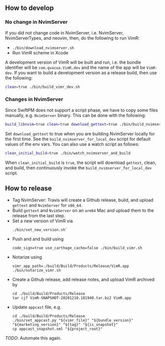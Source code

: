 ## How to develop

### No change in NvimServer

If you did not change code in NvimServer, i.e. NvimServer, NvimServerTypes, and neovim,
then, do the following to run VimR:

* `./bin/download_nvimserver.sh`
* Run VimR scheme in Xcode

A development version of VimR will be built and run,
i.e. the bundle identifier will be `com.qvacua.VimR.dev` and the name of the app will be `VimR-dev`.
If you want to build a development version as a release build, then use the following:

```bash
clean=true ./bin/build_vimr_dev.sh
```

### Changes in NvimServer

Since SwiftPM does not support a script phase, we have to copy some files manually,
e.g. `NvimServer` binary.
This can be done with the following:

```bash
build_libnvim=true clean=true download_gettext=true ./bin/build_nvimserver_for_local_dev.sh
```

Set `download_gettext` to true when you are building NvimServer locally for the first time.
See the `build_nvimserver_for_local_dev` script for default values of the env vars.
You can also use a watch script as follows:

```bash
clean_initial_build=true ./bin/watch_nvimserver_and_build
```

When `clean_initial_build` is `true`, the script will download `gettext`, clean, and build,
then continuously invoke the `build_nvimserver_for_local_dev` script.

## How to release

* Tag NvimServer: Travis will create a Github release, build,
  and upload `gettext` and `NvimServer` for `x86_64`.
* Build `gettext` and `NvimServer` on an `arm64` Mac
  and upload them to the release from the last step.
* Set a new version of VimR via
    ```
    ./bin/set_new_version.sh`
    ```
* Push and and build using
    ```
    code_sign=true use_carthage_cache=false ./bin/build_vimr.sh 
    ```
* Notarize using
    ```
    vimr_app_path=./build/Build/Products/Release/VimR.app ./bin/notarize_vimr.sh
    ```
* Create a Github release, add release notes, and upload VimR archived by
    ```
    cd ./build/Build/Products/Release
    tar cjf VimR-SNAPSHOT-20201210.181940.tar.bz2 VimR.app
    ```
* Update `appcast` file, e.g.
    ```
    cd ./build/Build/Products/Release
    ./bin/set_appcast.py "${vimr_file}" "${bundle_version}" "${marketing_version}" "${tag}" "${is_snapshot}" 
    cp appcast_snapshot.xml "${project_root}"
    ```

*TODO*: Automate this again.

